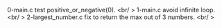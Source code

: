 0-main.c test positive_or_negative(0). <br/ >
1-main.c avoid infinite loop. <br/ >
2-largest_number.c fix to return the max out of 3 numbers. <br/ >
